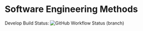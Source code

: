 # Software Engineering Methods

Develop Build Status: ![GitHub Workflow Status (branch)](https://img.shields.io/github/actions/workflow/status/40614802-Zwe-Htut-Htay-Lwin/lab1/test.yml?branch=main)